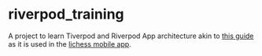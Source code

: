# riverpod_training

A project to learn Tiverpod and Riverpod App architecture akin to [this guide](https://codewithandrea.com/articles/flutter-app-architecture-riverpod-introduction/) as it is used in the [lichess mobile app](https://github.com/lichess-org/mobile).